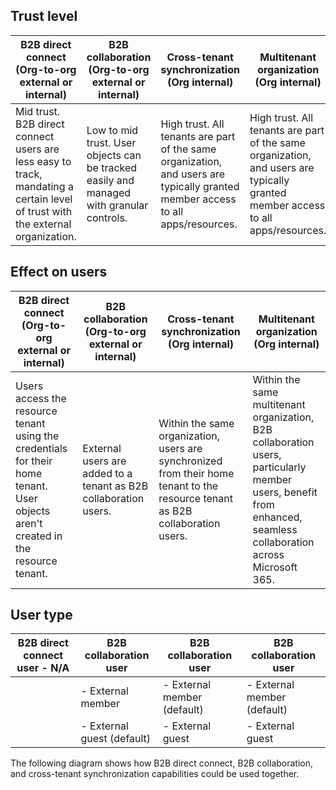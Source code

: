 ## Trust level

| B2B direct connect (Org-to-org external or internal)                         | B2B collaboration (Org-to-org external or internal) | Cross-tenant synchronization (Org internal) | Multitenant organization (Org internal)                         |
|------------------------------------------------------------------------------|----------------------------------------------------|--------------------------------------------|-----------------------------------------------------------------|
| Mid trust. B2B direct connect users are less easy to track, mandating a certain level of trust with the external organization. | Low to mid trust. User objects can be tracked easily and managed with granular controls. | High trust. All tenants are part of the same organization, and users are typically granted member access to all apps/resources. | High trust. All tenants are part of the same organization, and users are typically granted member access to all apps/resources. |



## Effect on users

| B2B direct connect (Org-to-org external or internal)                         | B2B collaboration (Org-to-org external or internal) | Cross-tenant synchronization (Org internal)                     | Multitenant organization (Org internal)                         |
|------------------------------------------------------------------------------|----------------------------------------------------|-----------------------------------------------------------------|-----------------------------------------------------------------|
| Users access the resource tenant using the credentials for their home tenant. User objects aren't created in the resource tenant. | External users are added to a tenant as B2B collaboration users. | Within the same organization, users are synchronized from their home tenant to the resource tenant as B2B collaboration users. | Within the same multitenant organization, B2B collaboration users, particularly member users, benefit from enhanced, seamless collaboration across Microsoft 365. |



## User type

| B2B direct connect user - N/A                                                | B2B collaboration user                              | B2B collaboration user                                          | B2B collaboration user                                          |
|-------------------------------------------------------------------------------|----------------------------------------------------|-----------------------------------------------------------------|-----------------------------------------------------------------|
|                                                                              | - External member                                  | - External member (default)                                    | - External member (default)                                     |
|                                                                              | - External guest (default)                         | - External guest                                               | - External guest                                               |


The following diagram shows how B2B direct connect, B2B collaboration, and cross-tenant synchronization capabilities could be used together.
